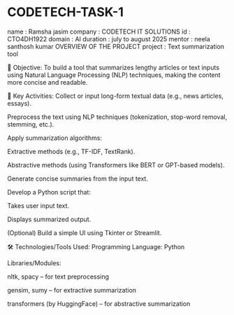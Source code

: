# CODETECH-TASK-1
name  : Ramsha jasim
company : CODETECH IT SOLUTIONS
id : CTO4DH1922
domain : AI
duration : july to august 2025
mentor : neela santhosh kumar
OVERVIEW  OF THE PROJECT 
project : Text summarization tool

🎯 Objective:
To build a tool that summarizes lengthy articles or text inputs using Natural Language Processing (NLP) techniques, making the content more concise and readable.

🔑 Key Activities:
Collect or input long-form textual data (e.g., news articles, essays).

Preprocess the text using NLP techniques (tokenization, stop-word removal, stemming, etc.).

Apply summarization algorithms:

Extractive methods (e.g., TF-IDF, TextRank).

Abstractive methods (using Transformers like BERT or GPT-based models).

Generate concise summaries from the input text.

Develop a Python script that:

Takes user input text.

Displays summarized output.

(Optional) Build a simple UI using Tkinter or Streamlit.

🛠️ Technologies/Tools Used:
Programming Language: Python

Libraries/Modules:

nltk, spacy – for text preprocessing

gensim, sumy – for extractive summarization

transformers (by HuggingFace) – for abstractive summarization




